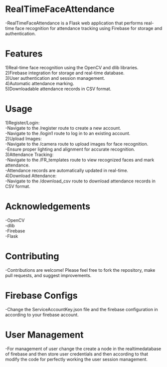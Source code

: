# RealTimeFaceAttendance
-RealTimeFaceAttendance is a Flask web application that performs real-time face recognition for attendance tracking using Firebase for storage and authentication.

# Features
1)Real-time face recognition using the
OpenCV and dlib libraries.  
2)Firebase integration for storage and real-time database.  
3)User authentication and session management.  
4)Automatic attendance marking.  
5)Downloadable attendance records in CSV format.


# Usage
1)Register/Login:  
  -Navigate to the /register route to create a new account.  
  -Navigate to the /login1 route to log in to an existing account.  
2)Upload Images:  
  -Navigate to the /camera route to upload images for face recognition.  
  -Ensure proper lighting and alignment for accurate recognition.  
3)Attendance Tracking:  
  -Navigate to the /FR_templates route to view recognized faces and mark attendance.  
  -Attendance records are automatically updated in real-time.  
4)Download Attendance:  
  -Navigate to the /download_csv route to download attendance records in CSV format.  


# Acknowledgements
-OpenCV  
-dlib  
-Firebase  
-Flask  

# Contributing
-Contributions are welcome! Please feel free to fork the repository, make pull requests, and suggest improvements.

# Firebase Configs
-Change the ServiceAccountKey.json file and the firebase configuration in according to your firebase account.


# User Management
-For management of user change the create a node in the realtimedatabase of firebase and then store user credentials and then according to that modify the code for perfectly working the user session management.
